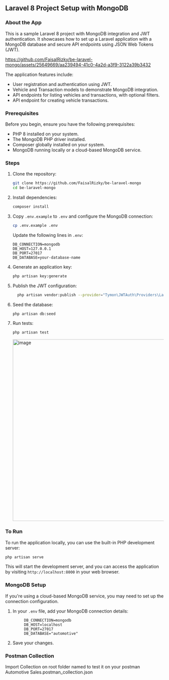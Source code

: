 ## Laravel 8 Project Setup with MongoDB

### About the App

This is a sample Laravel 8 project with MongoDB integration and JWT authentication. It showcases how to set up a Laravel application with a MongoDB database and secure API endpoints using JSON Web Tokens (JWT).


https://github.com/FaisalRizky/be-laravel-mongo/assets/25649669/aa239494-41c0-4a2d-a3f9-3122a39b3432


The application features include:

- User registration and authentication using JWT.
- Vehicle and Transaction models to demonstrate MongoDB integration.
- API endpoints for listing vehicles and transactions, with optional filters.
- API endpoint for creating vehicle transactions.

### Prerequisites

Before you begin, ensure you have the following prerequisites:

- PHP 8 installed on your system.
- The MongoDB PHP driver installed.
- Composer globally installed on your system.
- MongoDB running locally or a cloud-based MongoDB service.

### Steps

1. Clone the repository:
   ```bash
   git clone https://github.com/FaisalRizky/be-laravel-mongo
   cd be-laravel-mongo
   ```

2. Install dependencies:
   ```bash
   composer install
   ```

3. Copy `.env.example` to `.env` and configure the MongoDB connection:
   ```bash
   cp .env.example .env
   ```
   Update the following lines in `.env`:
   ```dotenv
   DB_CONNECTION=mongodb
   DB_HOST=127.0.0.1
   DB_PORT=27017
   DB_DATABASE=your-database-name
   ```

4. Generate an application key:
   ```bash
   php artisan key:generate
   ```
5. Publish the JWT configuration:
   ```bash
     php artisan vendor:publish --provider="Tymon\JWTAuth\Providers\LaravelServiceProvider"
   ```
6. Seed the database:
   ```bash
   php artisan db:seed
   ```

7. Run tests:
   ```bash
   php artisan test
   ```
    <img width="578" alt="image" src="https://github.com/FaisalRizky/be-laravel-mongo/assets/25649669/f6266852-d451-4337-8e46-1fecd433fde7">


### To Run

To run the application locally, you can use the built-in PHP development server:

```bash
php artisan serve
```

This will start the development server, and you can access the application by visiting `http://localhost:8000` in your web browser.


### MongoDB Setup

If you're using a cloud-based MongoDB service, you may need to set up the connection configuration.

1. In your `.env` file, add your MongoDB connection details:
   ```dotenv
        DB_CONNECTION=mongodb
        DB_HOST=localhost
        DB_PORT=27017
        DB_DATABASE="automotive"
   ```

2. Save your changes.

### Postman Collection

Import Collection on root folder named  to test it on your postman
Automotive Sales.postman_collection.json
